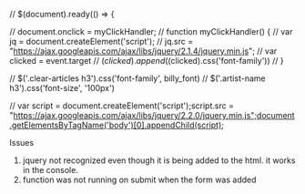 <!-- var hoverElem = null;
 $('*').hover(function() {hoverElem = this});
 -->
// $(document).ready(() => {



  // document.onclick = myClickHandler;
  //   function myClickHandler() {
  //     var jq = document.createElement('script');
  //     jq.src = "https://ajax.googleapis.com/ajax/libs/jquery/2.1.4/jquery.min.js";
  //    var clicked = event.target
  //    $(clicked).append($(clicked).css('font-family'))
  //   }

// $('.clear-articles h3').css('font-family', billy_font)
// $('.artist-name h3').css('font-size', '100px')

// var script = document.createElement('script');script.src = "https://ajax.googleapis.com/ajax/libs/jquery/2.2.0/jquery.min.js";document.getElementsByTagName('body')[0].appendChild(script);


 Issues
 1) jquery not recognized even though it is being added to the html. it works in the console.
 2) function was not running on submit when the form was added